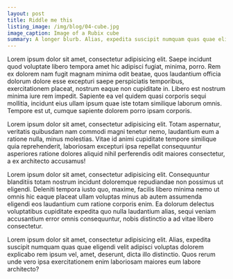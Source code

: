 ```yaml
---
layout: post
title: Riddle me this
listing_image: /img/blog/04-cube.jpg
image_caption: Image of a Rubix cube
summary: A longer blurb. Alias, expedita suscipit numquam quas quae eligendi velit adipisci voluptas dolorem explicabo rem ipsum vel, amet, deserunt, dicta illo distinctio.
---
```

Lorem ipsum dolor sit amet, consectetur adipisicing elit. Saepe incidunt quod voluptate libero tempora amet hic adipisci fugiat, minima, porro. Rem ex dolorem nam fugit magnam minima odit beatae, quos laudantium officia dolorum dolore esse excepturi saepe perspiciatis temporibus, exercitationem placeat, nostrum eaque non cupiditate in. Libero est nostrum minima iure rem impedit. Sapiente ea vel quidem quasi corporis sequi mollitia, incidunt eius ullam ipsum quae iste totam similique laborum omnis. Tempore est ut, cumque sapiente dolorem porro ipsam corporis.

Lorem ipsum dolor sit amet, consectetur adipisicing elit. Totam aspernatur, veritatis quibusdam nam commodi magni tenetur nemo, laudantium eum a ratione nulla, minus molestias. Vitae id animi cupiditate tempore similique quia reprehenderit, laboriosam excepturi ipsa repellat consequuntur asperiores ratione dolores aliquid nihil perferendis odit maiores consectetur, a ex architecto accusamus!

Lorem ipsum dolor sit amet, consectetur adipisicing elit. Consequuntur blanditiis totam nostrum incidunt doloremque repudiandae non possimus ut eligendi. Deleniti tempora iusto quo, maxime, facilis libero minima nemo ut omnis hic eaque placeat ullam voluptas minus ab autem assumenda eligendi eos laudantium cum ratione corporis enim. Ea dolorum delectus voluptatibus cupiditate expedita quo nulla laudantium alias, sequi veniam accusantium error omnis consequuntur, nobis distinctio a ad vitae libero consectetur.

Lorem ipsum dolor sit amet, consectetur adipisicing elit. Alias, expedita suscipit numquam quas quae eligendi velit adipisci voluptas dolorem explicabo rem ipsum vel, amet, deserunt, dicta illo distinctio. Quos rerum unde vero ipsa exercitationem enim laboriosam maiores eum labore architecto?
